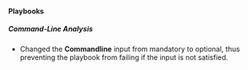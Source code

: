 
#### Playbooks
##### Command-Line Analysis
- Changed the **Commandline** input from mandatory to optional, thus preventing the playbook from failing if the input is not satisfied.
